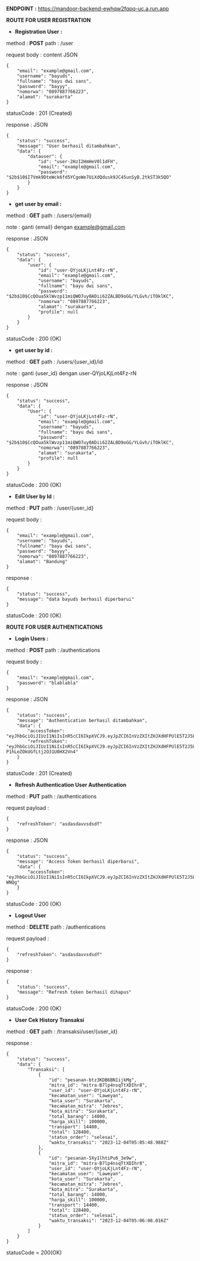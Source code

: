 **ENDPOINT :** https://mandoor-backend-ewhqw2fqpq-uc.a.run.app

**ROUTE FOR USER REGISTRATION**

- **Registration User :**

method : **POST**
path : /user

request body : content JSON
```
{
    "email": "example@gmail.com",
    "username": "bayuds",
    "fullname": "bayu dwi sans",
    "password": "bayyy",
    "nomorwa": "0897887766223",
    "alamat": "surakarta"
}
```

statusCode : 201 (Created)

response : JSON
```
{
    "status": "success",
    "message": "User berhasil ditambahkan",
    "data": {
        "datauser": {
            "id": "user-2HzI2HmHeV0l1dFH",
            "email": "example@gmail.com",
            "password": "$2b$10$I7Vmk9DteWck6fd5YCgoWe7UiXdQdusk9JC45unSyB.2tkST3k5QO"
        }
    }
}
```


- **get user by email :**

method : **GET**
path : /users/{email}

note : ganti {email} dengan example@gmail.com

response : JSON
```
{
    "status": "success",
    "data": {
        "user": {
            "id": "user-QYjoLKjLnt4Fz-rN",
            "email": "example@gmail.com",
            "username": "bayuds",
            "fullname": "bayu dwi sans",
            "password": "$2b$10$CcQOua5klWvzp11miQWO7uy0ADii62ZALBD9oGG/YLGvh/iTOklKC",
            "nomorwa": "0897887766223",
            "alamat": "surakarta",
            "profile": null
        }
    }
}
```

statusCode : 200 (OK)

- **get user by id :**

method : **GET**
path : /users/{user_id}/id

note : ganti {user_id} dengan user-QYjoLKjLnt4Fz-rN

response : JSON
```
{
    "status": "success",
    "data": {
        "User": {
            "id": "user-QYjoLKjLnt4Fz-rN",
            "email": "example@gmail.com",
            "username": "bayuds",
            "fullname": "bayu dwi sans",
            "password": "$2b$10$CcQOua5klWvzp11miQWO7uy0ADii62ZALBD9oGG/YLGvh/iTOklKC",
            "nomorwa": "0897887766223",
            "alamat": "surakarta",
            "profile": null
        }
    }
}
```

statusCode : 200 (OK)

- **Edit User by Id :**

method : **PUT**
path : /user/{user_id}

request body : 
```
{
    "email": "example@gmail.com",
    "username": "bayuds",
    "fullname": "bayu dwi sans",
    "password": "bayyy",
    "nomorwa": "0897887766223",
    "alamat": "Bandung"
}
```

response :
```
{
    "status": "success",
    "message": "data bayuds berhasil diperbarui"
}
```

statusCode : 200 (OK)


**ROUTE FOR USER AUTHENTICATIONS**

- **Login Users :**

method : **POST**
path : /authentications

request body : 
```
{
    "email": "example@gmail.com",
    "password": "blablabla"
}
```

response : JSON
```
{
    "status": "success",
    "message": "Authentication berhasil ditambahkan",
    "data": {
        "accessToken": "eyJhbGciOiJIUzI1NiIsInR5cCI6IkpXVCJ9.eyJpZCI6InVzZXItZHJXdHFPUlE5T2J5LXhpNCIsImlhdCI6MTcwMTY4NjAyMH0.xJNwSsYXiJATAxHZCtFEtsXO4iy28fkMOCtV2FZvQj0",
        "refreshToken": "eyJhbGciOiJIUzI1NiIsInR5cCI6IkpXVCJ9.eyJpZCI6InVzZXItZHJXdHFPUlE5T2J5LXhpNCIsImlhdCI6MTcwMTY4NjAyMH0.xi3E9l_ETFugbWEN-P1hLeZOkUGfLtj2O31U0HX2Vn4"
    }
}
```

statusCode : 201 (Created)

- **Refresh Authentication User Authentication**

method : **PUT**
path : /authentications

request payload : 
```
{
    "refreshToken": "asdasdavvsdsdf"
}
```

response : JSON
```
{
    "status": "success",
    "message": "Access Token berhasil diperbarui",
    "data": {
        "accessToken": "eyJhbGciOiJIUzI1NiIsInR5cCI6IkpXVCJ9.eyJpZCI6InVzZXItZHJXdHFPUlE5T2J5LXhpNCIsImlhdCI6MTcwMTY4NjA4MX0.Ij5Ii0ZCXcvxdmWQWfMX7uqDkrZXxy2trOSPxw-WNQg"
    }
}
```

statusCode : 200 (OK)

- **Logout User**

method : **DELETE**
path : /authentications

request payload :
```
{
    "refreshToken": "asdasdavvsdsdf"
}
```

response : 
```
{
    "status": "success",
    "message": "Refresh token berhasil dihapus"
}
```

statusCode : 200 (OK)


- **User Cek History Transaksi**

method : **GET**
path : /transaksi/user/{user_id}

response : 
```
{
    "status": "success",
    "data": {
        "Transaksi": [
            {
                "id": "pesanan-btz3KDB6BN1ijkMg",
                "mitra_id": "mitra-B7lp4nsqTtXDIhr8",
                "user_id": "user-QYjoLKjLnt4Fz-rN",
                "kecamatan_user": "Laweyan",
                "kota_user": "Surakarta",
                "kecamatan_mitra": "Jebres",
                "kota_mitra": "Surakarta",
                "total_barang": 14000,
                "harga_skill": 100000,
                "transport": 14400,
                "total": 128400,
                "status_order": "selesai",
                "waktu_transaksi": "2023-12-04T05:05:48.988Z"
            },
            {
                "id": "pesanan-5Xy1lhtiPu6_3e9w",
                "mitra_id": "mitra-B7lp4nsqTtXDIhr8",
                "user_id": "user-QYjoLKjLnt4Fz-rN",
                "kecamatan_user": "Laweyan",
                "kota_user": "Surakarta",
                "kecamatan_mitra": "Jebres",
                "kota_mitra": "Surakarta",
                "total_barang": 14000,
                "harga_skill": 100000,
                "transport": 14400,
                "total": 128400,
                "status_order": "selesai",
                "waktu_transaksi": "2023-12-04T05:06:08.016Z"
            }
        ]
    }
}
```

statusCode = 200(OK)
